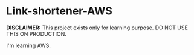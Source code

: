 # Link-shortener-AWS

**DISCLAIMER:** This project exists only for learning purpose. DO NOT USE THIS ON PRODUCTION.

I'm learning AWS.
